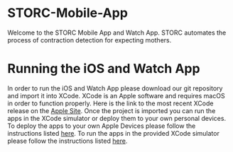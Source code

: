 # STORC-Mobile-App
Welcome to the STORC Mobile App and Watch App. STORC automates the process of contraction detection for expecting mothers.


# Running the iOS and Watch App
In order to run the iOS and Watch App please download our git repository and import it into XCode. XCode is an Apple software and requires macOS in order to function
properly. Here is the link to the most recent XCode release on the [Apple Site](https://developer.apple.com/xcode/). Once the project is imported you can run the apps
in the XCode simulator or deploy them to your own personal devices. To deploy the apps to your own Apple Devices please follow the instructions listed [here](https://developer.apple.com/documentation/xcode/distributing-your-app-to-registered-devices). To run the apps in the provided XCode simulator please follow the instructions listed [here](https://developer.apple.com/documentation/xcode/running-your-app-in-simulator-or-on-a-device).
